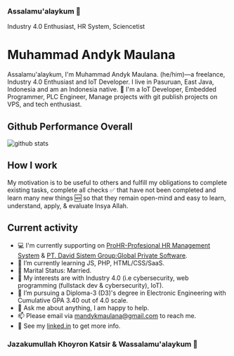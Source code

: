 ### Assalamu'alaykum 👋
Industry 4.0 Enthusiast, HR System, Sciencetist
<!--
**muhammadandykmaulana/muhammadandykmaulana** is a ✨ _special_ ✨ repository because its `README.md` (this file) appears on your GitHub profile.
Programming Language Agnostic , Tech Enthusiast and Fullstack Web Developer.
-->

# Muhammad Andyk Maulana

Assalamu'alaykum, I'm Muhammad Andyk Maulana. (he/him)—a freelance, Industry 4.0 Enthusiast and IoT Developer. I live in Pasuruan, East Java, Indonesia and am an Indonesia native. 🙌 I'm a IoT Developer, Embedded Programmer, PLC Engineer, Manage projects with git publish projects on VPS, and tech enthusiast.

## Github Performance Overall

![github stats](https://github-readme-stats.vercel.app/api?username=muhammadandykmaulana&show_icons=true)

## How I work

My motivation is to be useful to others and fulfill my obligations to complete existing tasks, complete all checks ✅ that have not been completed and learn many new things 🆕 so that they remain open-mind and easy to learn, understand, apply, & evaluate Insya Allah.

## Current activity

- 💻 I'm currently supporting on <a href="https://www.prohr.id/">ProHR-Profesional HR Management System</a> & <a href="https://davidgroup.co.id/?_transformed=enforce">PT. David Sistem Group:Global Private Software</a>.
- 📖 I’m currently learning JS, PHP, HTML/CSS/SaaS.
- 💍 Marital Status: Married.
- 🤔 My interests are with Industry 4.0 (i.e cybersecurity, web programming (fullstack dev & cybersecurity), IoT).
- 💼 I’m pursuing a Diploma-3 (D3)'s degree in Electronic Engineering with Cumulative GPA 3.40 out of 4.0 scale.
- 💬 Ask me about anything, I am happy to help.
- 📫 Please email via mandykmaulana@gmail.com to reach me.
- 📝 See my <a href="https://www.linkedin.com/in/muhammad-andyk-maulana-704335173/">linked.in</a> to get more info.

### Jazakumullah Khoyron Katsir & Wassalamu'alaykum 👋
